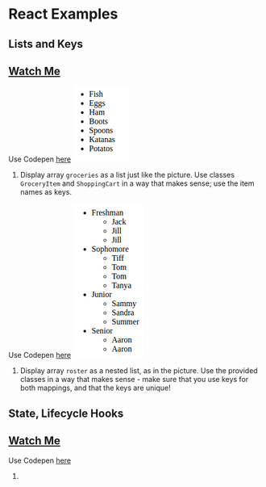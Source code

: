 # React Examples

## Lists and Keys

## [Watch Me]()



Use Codepen [here](https://codepen.io/rick-shar/pen/xdeQxQ)
	![](./img/lists-1.png)

1. Display array ```groceries``` as a list just like the picture. Use classes ```GroceryItem``` and ```ShoppingCart``` in a way that makes sense; use the item names as keys.

Use Codepen [here](https://codepen.io/rick-shar/pen/JNVejw)
	![](./img/lists-2.png)


1. Display array ```roster``` as a nested list, as in the picture. Use the provided classes in a way that makes sense - make sure that you use keys for both mappings, and that the keys are unique!

## State, Lifecycle Hooks

## [Watch Me]()

Use Codepen [here]()

1. 
